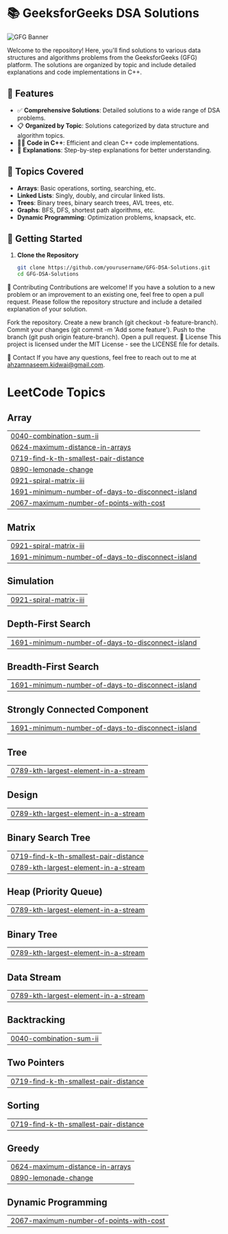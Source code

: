 # 📚 GeeksforGeeks DSA Solutions

![GFG Banner](https://media.geeksforgeeks.org/wp-content/cdn-uploads/20210306122554/gfg-new-logo.png)

Welcome to the repository! Here, you'll find solutions to various data structures and algorithms problems from the GeeksforGeeks (GFG) platform. The solutions are organized by topic and include detailed explanations and code implementations in C++.

## 🌟 Features
- ✅ **Comprehensive Solutions**: Detailed solutions to a wide range of DSA problems.
- 📋 **Organized by Topic**: Solutions categorized by data structure and algorithm topics.
- 🧑‍💻 **Code in C++**: Efficient and clean C++ code implementations.
- 📖 **Explanations**: Step-by-step explanations for better understanding.

## 📜 Topics Covered

- **Arrays**: Basic operations, sorting, searching, etc.
- **Linked Lists**: Singly, doubly, and circular linked lists.
- **Trees**: Binary trees, binary search trees, AVL trees, etc.
- **Graphs**: BFS, DFS, shortest path algorithms, etc.
- **Dynamic Programming**: Optimization problems, knapsack, etc.

## 🚀 Getting Started

1. **Clone the Repository**
   ```bash
   git clone https://github.com/yourusername/GFG-DSA-Solutions.git
   cd GFG-DSA-Solutions

🤝 Contributing
Contributions are welcome! If you have a solution to a new problem or an improvement to an existing one, feel free to open a pull request. Please follow the repository structure and include a detailed explanation of your solution.

Fork the repository.
Create a new branch (git checkout -b feature-branch).
Commit your changes (git commit -m 'Add some feature').
Push to the branch (git push origin feature-branch).
Open a pull request.
📝 License
This project is licensed under the MIT License - see the LICENSE file for details.

📧 Contact
If you have any questions, feel free to reach out to me at ahzamnaseem.kidwai@gmail.com.


<!---LeetCode Topics Start-->
# LeetCode Topics
## Array
|  |
| ------- |
| [0040-combination-sum-ii](https://github.com/ahzamkidwai/Data-Structures-Algorithms-Code/tree/master/0040-combination-sum-ii) |
| [0624-maximum-distance-in-arrays](https://github.com/ahzamkidwai/Data-Structures-Algorithms-Code/tree/master/0624-maximum-distance-in-arrays) |
| [0719-find-k-th-smallest-pair-distance](https://github.com/ahzamkidwai/Data-Structures-Algorithms-Code/tree/master/0719-find-k-th-smallest-pair-distance) |
| [0890-lemonade-change](https://github.com/ahzamkidwai/Data-Structures-Algorithms-Code/tree/master/0890-lemonade-change) |
| [0921-spiral-matrix-iii](https://github.com/ahzamkidwai/Data-Structures-Algorithms-Code/tree/master/0921-spiral-matrix-iii) |
| [1691-minimum-number-of-days-to-disconnect-island](https://github.com/ahzamkidwai/Data-Structures-Algorithms-Code/tree/master/1691-minimum-number-of-days-to-disconnect-island) |
| [2067-maximum-number-of-points-with-cost](https://github.com/ahzamkidwai/Data-Structures-Algorithms-Code/tree/master/2067-maximum-number-of-points-with-cost) |
## Matrix
|  |
| ------- |
| [0921-spiral-matrix-iii](https://github.com/ahzamkidwai/Data-Structures-Algorithms-Code/tree/master/0921-spiral-matrix-iii) |
| [1691-minimum-number-of-days-to-disconnect-island](https://github.com/ahzamkidwai/Data-Structures-Algorithms-Code/tree/master/1691-minimum-number-of-days-to-disconnect-island) |
## Simulation
|  |
| ------- |
| [0921-spiral-matrix-iii](https://github.com/ahzamkidwai/Data-Structures-Algorithms-Code/tree/master/0921-spiral-matrix-iii) |
## Depth-First Search
|  |
| ------- |
| [1691-minimum-number-of-days-to-disconnect-island](https://github.com/ahzamkidwai/Data-Structures-Algorithms-Code/tree/master/1691-minimum-number-of-days-to-disconnect-island) |
## Breadth-First Search
|  |
| ------- |
| [1691-minimum-number-of-days-to-disconnect-island](https://github.com/ahzamkidwai/Data-Structures-Algorithms-Code/tree/master/1691-minimum-number-of-days-to-disconnect-island) |
## Strongly Connected Component
|  |
| ------- |
| [1691-minimum-number-of-days-to-disconnect-island](https://github.com/ahzamkidwai/Data-Structures-Algorithms-Code/tree/master/1691-minimum-number-of-days-to-disconnect-island) |
## Tree
|  |
| ------- |
| [0789-kth-largest-element-in-a-stream](https://github.com/ahzamkidwai/Data-Structures-Algorithms-Code/tree/master/0789-kth-largest-element-in-a-stream) |
## Design
|  |
| ------- |
| [0789-kth-largest-element-in-a-stream](https://github.com/ahzamkidwai/Data-Structures-Algorithms-Code/tree/master/0789-kth-largest-element-in-a-stream) |
## Binary Search Tree
|  |
| ------- |
| [0719-find-k-th-smallest-pair-distance](https://github.com/ahzamkidwai/Data-Structures-Algorithms-Code/tree/master/0719-find-k-th-smallest-pair-distance) |
| [0789-kth-largest-element-in-a-stream](https://github.com/ahzamkidwai/Data-Structures-Algorithms-Code/tree/master/0789-kth-largest-element-in-a-stream) |
## Heap (Priority Queue)
|  |
| ------- |
| [0789-kth-largest-element-in-a-stream](https://github.com/ahzamkidwai/Data-Structures-Algorithms-Code/tree/master/0789-kth-largest-element-in-a-stream) |
## Binary Tree
|  |
| ------- |
| [0789-kth-largest-element-in-a-stream](https://github.com/ahzamkidwai/Data-Structures-Algorithms-Code/tree/master/0789-kth-largest-element-in-a-stream) |
## Data Stream
|  |
| ------- |
| [0789-kth-largest-element-in-a-stream](https://github.com/ahzamkidwai/Data-Structures-Algorithms-Code/tree/master/0789-kth-largest-element-in-a-stream) |
## Backtracking
|  |
| ------- |
| [0040-combination-sum-ii](https://github.com/ahzamkidwai/Data-Structures-Algorithms-Code/tree/master/0040-combination-sum-ii) |
## Two Pointers
|  |
| ------- |
| [0719-find-k-th-smallest-pair-distance](https://github.com/ahzamkidwai/Data-Structures-Algorithms-Code/tree/master/0719-find-k-th-smallest-pair-distance) |
## Sorting
|  |
| ------- |
| [0719-find-k-th-smallest-pair-distance](https://github.com/ahzamkidwai/Data-Structures-Algorithms-Code/tree/master/0719-find-k-th-smallest-pair-distance) |
## Greedy
|  |
| ------- |
| [0624-maximum-distance-in-arrays](https://github.com/ahzamkidwai/Data-Structures-Algorithms-Code/tree/master/0624-maximum-distance-in-arrays) |
| [0890-lemonade-change](https://github.com/ahzamkidwai/Data-Structures-Algorithms-Code/tree/master/0890-lemonade-change) |
## Dynamic Programming
|  |
| ------- |
| [2067-maximum-number-of-points-with-cost](https://github.com/ahzamkidwai/Data-Structures-Algorithms-Code/tree/master/2067-maximum-number-of-points-with-cost) |
<!---LeetCode Topics End-->